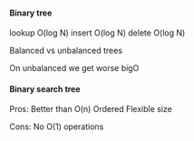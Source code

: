 #### Binary tree

lookup O(log N)
insert O(log N)
delete O(log N)

Balanced vs unbalanced trees

On unbalanced we get worse bigO

#### Binary search tree

Pros:
Better than O(n)
Ordered
Flexible size

Cons:
No O(1) operations
